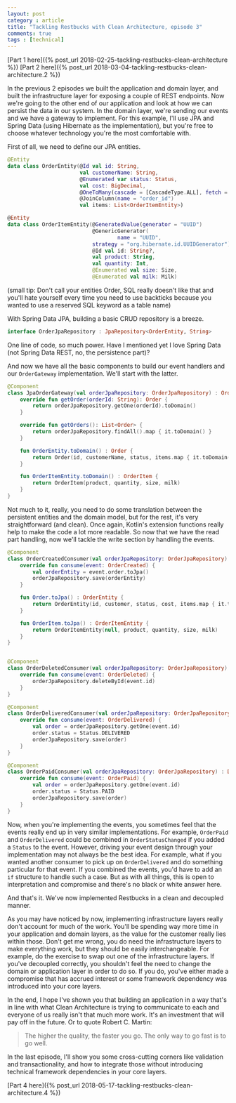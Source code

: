 ```yaml
---
layout: post
category : article
title: "Tackling Restbucks with Clean Architecture, episode 3"
comments: true
tags : [technical]
---
```


[Part 1 here]({% post_url 2018-02-25-tackling-restbucks-clean-architecture %})
[Part 2 here]({% post_url 2018-03-04-tackling-restbucks-clean-architecture.2 %})

In the previous 2 episodes we built the application and domain layer, and built the infrastructure layer for exposing a couple of REST endpoints. Now we're going to the other end of our application and look at how we can persist the data in our system. In the domain layer, we're sending our events and we have a gateway to implement. For this example, I'll use JPA and Spring Data (using Hibernate as the implementation), but you're free to choose whatever technology you're the most comfortable with.

First of all, we need to define our JPA entities.

``` kotlin
@Entity
data class OrderEntity(@Id val id: String,
                       val customerName: String,
                       @Enumerated var status: Status,
                       val cost: BigDecimal,
                       @OneToMany(cascade = [CascadeType.ALL], fetch = FetchType.EAGER)
                       @JoinColumn(name = "order_id")
                       val items: List<OrderItemEntity>)

@Entity
data class OrderItemEntity(@GeneratedValue(generator = "UUID")
                           @GenericGenerator(
                                   name = "UUID",
                           strategy = "org.hibernate.id.UUIDGenerator")
                           @Id val id: String?,
                           val product: String,
                           val quantity: Int,
                           @Enumerated val size: Size,
                           @Enumerated val milk: Milk)
```

(small tip: Don't call your entities Order, SQL really doesn't like that and you'll hate yourself every time you need to use backticks because you wanted to use a reserved SQL keyword as a table name)

With Spring Data JPA, building a basic CRUD repository is a breeze.

``` kotlin
interface OrderJpaRepository : JpaRepository<OrderEntity, String> 
```

One line of code, so much power. Have I mentioned yet I love Spring Data (not Spring Data REST, no, the persistence part)?

And now we have all the basic components to build our event handlers and our `OrderGateway` implementation. We'll start with the latter.

``` kotlin
@Component
class JpaOrderGateway(val orderJpaRepository: OrderJpaRepository) : OrderGateway {
    override fun getOrder(orderId: String): Order {
        return orderJpaRepository.getOne(orderId).toDomain()
    }

    override fun getOrders(): List<Order> {
        return orderJpaRepository.findAll().map { it.toDomain() }
    }

    fun OrderEntity.toDomain() : Order {
        return Order(id, customerName, status, items.map { it.toDomain() })
    }

    fun OrderItemEntity.toDomain() : OrderItem {
        return OrderItem(product, quantity, size, milk)
    }
}
```

Not much to it, really, you need to do some translation between the persistent entities and the domain model, but for the rest, it's very straightforward (and clean). Once again, Kotlin's extension functions really help to make the code a lot more readable. So now that we have the read part handling, now we'll tackle the write section by handling the events.

``` kotlin
@Component
class OrderCreatedConsumer(val orderJpaRepository: OrderJpaRepository) : DomainEventConsumer<OrderCreated> {
    override fun consume(event: OrderCreated) {
        val orderEntity = event.order.toJpa()
        orderJpaRepository.save(orderEntity)
    }

    fun Order.toJpa() : OrderEntity {
        return OrderEntity(id, customer, status, cost, items.map { it.toJpa() })
    }

    fun OrderItem.toJpa() : OrderItemEntity {
        return OrderItemEntity(null, product, quantity, size, milk)
    }
}


@Component
class OrderDeletedConsumer(val orderJpaRepository: OrderJpaRepository) : DomainEventConsumer<OrderDeleted> {
    override fun consume(event: OrderDeleted) {
        orderJpaRepository.deleteById(event.id)
    }
}

@Component
class OrderDeliveredConsumer(val orderJpaRepository: OrderJpaRepository) : DomainEventConsumer<OrderDelivered> {
    override fun consume(event: OrderDelivered) {
        val order = orderJpaRepository.getOne(event.id)
        order.status = Status.DELIVERED
        orderJpaRepository.save(order)
    }
}

@Component
class OrderPaidConsumer(val orderJpaRepository: OrderJpaRepository) : DomainEventConsumer<OrderPaid> {
    override fun consume(event: OrderPaid) {
        val order = orderJpaRepository.getOne(event.id)
        order.status = Status.PAID
        orderJpaRepository.save(order)
    }
}
```

Now, when you're implementing the events, you sometimes feel that the events really end up in very similar implementations. For example, `OrderPaid` and `OrderDelivered` could be combined in `OrderStatusChanged` if you added a `Status` to the event. However, driving your event design through your implementation may not always be the best idea. For example, what if you wanted another consumer to pick up on `OrderDelivered` and do something particular for that event. If you combined the events, you'd have to add an `if` structure to handle such a case. But as with all things, this is open to interpretation and compromise and there's no black or white answer here.

And that's it. We've now implemented Restbucks in a clean and decoupled manner. 

As you may have noticed by now, implementing infrastructure layers really don't account for much of the work. You'll be spending way more time in your application and domain layers, as the value for the customer really lies within those. Don't get me wrong, you do need the infrastructure layers to make everything work, but they should be easily interchangeable. For example, do the exercise to swap out one of the infrastructure layers. If you've decoupled correctly, you shouldn't feel the need to change the domain or application layer in order to do so. If you do, you've either made a compromise that has accrued interest or some framework dependency was introduced into your core layers. 

In the end, I hope I've shown you that building an application in a way that's in line with what Clean Architecture is trying to communicate to each and everyone of us really isn't that much more work. It's an investment that will pay off in the future. Or to quote Robert C. Martin:

> The higher the quality, the faster you go. The only way to go fast is to go well.

In the last episode, I'll show you some cross-cutting corners like validation and transactionality, and how to integrate those without introducing technical framework dependencies in your core layers. 

[Part 4 here]({% post_url 2018-05-17-tackling-restbucks-clean-architecture.4 %})
